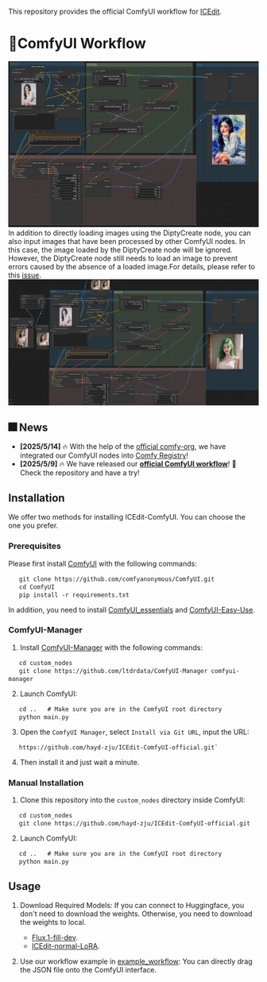 This repository provides the official ComfyUI workflow for [ICEdit](https://github.com/River-Zhang/ICEdit).
# 🎨ComfyUI Workflow

![ICEF Workflow](assets/ICEF_workflow.png)
In addition to directly loading images using the DiptyCreate node, you can also input images that have been processed by other ComfyUI nodes. In this case, the image loaded by the DiptyCreate node will be ignored. However, the DiptyCreate node still needs to load an image to prevent errors caused by the absence of a loaded image.For details, please refer to this [issue](https://github.com/hayd-zju/ICEdit-ComfyUI-official/issues/7).
![ICEF Workflow](assets/ICEF_workflow_with_image_input.png)

## 🎆 News 

- **[2025/5/14]** 🔥 With the help of the [official comfy-org](https://www.comfy.org/zh-cn/), we have integrated our ComfyUI nodes into [Comfy Registry](https://registry.comfy.org/nodes/ICEdit)! 
- **[2025/5/9]** 🔥 We have released our **[official ComfyUI workflow](https://github.com/hayd-zju/ICEdit-ComfyUI-official/tree/main)**! 🚀 Check the repository and have a try!

## Installation

We offer two methods for installing ICEdit-ComfyUI. You can choose the one you prefer.

### Prerequisites

Please first install [ComfyUI](https://github.com/comfyanonymous/ComfyUI/tree/master) with the following commands:

 ```shell
	git clone https://github.com/comfyanonymous/ComfyUI.git
	cd ComfyUI
	pip install -r requirements.txt
 ```

In addition, you need to install [ComfyUI_essentials](https://github.com/cubiq/ComfyUI_essentials) and [ComfyUI-Easy-Use](https://github.com/yolain/ComfyUI-Easy-Use).

 ### ComfyUI-Manager

 1. Install [ComfyUI-Manager](https://github.com/ltdrdata/ComfyUI-Manager) with the following commands:

 ```shell
	cd custom_nodes
	git clone https://github.com/ltdrdata/ComfyUI-Manager comfyui-manager
 ```

 2. Launch ComfyUI:

 ```shell
	cd ..	# Make sure you are in the ComfyUI root directory
	python main.py
 ```
 3. Open the `ComfyUI Manager`, select `Install via Git URL`, input the URL:

 ```shell
	https://github.com/hayd-zju/ICEdit-ComfyUI-official.git`
 ```

 4. Then install it and just wait a minute.
 ### Manual Installation
  1. Clone this repository into the `custom_nodes` directory inside ComfyUI:

 ```shell
	cd custom_nodes
	git clone https://github.com/hayd-zju/ICEdit-ComfyUI-official.git
 ```
  2. Launch ComfyUI:

 ```shell
	cd ..	# Make sure you are in the ComfyUI root directory
	python main.py
 ```

 ## Usage
 1. Download Required Models: If you can connect to Huggingface, you don't need to download the weights. Otherwise, you need to download the weights to local.

	- [Flux.1-fill-dev](https://huggingface.co/black-forest-labs/flux.1-fill-dev).
	- [ICEdit-normal-LoRA](https://huggingface.co/RiverZ/normal-lora/tree/main).

 2. Use our workflow example in [example_workflow](https://github.com/hayd-zju/ICEdit-ComfyUI-official/tree/main/example_workflow): You can directly drag the JSON file onto the ComfyUI interface.
